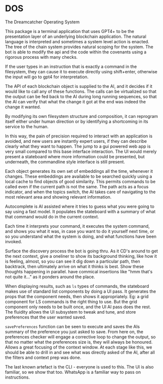 # DOS

The Dreamcatcher Operating System

This package is a terminal application that uses GPT4+ to be the presentation layer of an underlying blockchain application.  The natural language is interpreted and sometimes a system level action is enacted.  The tree of the chain system provides natural scoping for the system.  The bot is able to modify the api and the code within the covenants using a rigorous process with many checks.

If the user types in an instruction that is exactly a command in the filesystem, they can cause it to execute directly using shift+enter, otherwise the input will go to gpt4 for interpretation.

The API of each blockchain object is supplied to the AI, and it decides if it would like to call any of these functions.  The calls can be virtualized so that the output can be fed back to the AI during long running sequences, so that the AI can verify that what the change it got at the end was indeed the change it wanted.

By modifying its own filesystem structure and composition, it can reprogram itself either under human direction or by identifying a shortcoming in its service to the human.

In this way, the pain of precision required to interact with an application is avoided, and new users are instantly expert users, if they can describe clearly what they want to happen.  The jump to a gui powered web app is very small compared to this base interface interaction.  The UI would merely present a stateboard where more information could be presented, but underneath, the commandline style interface is still present.

Each object generates its own set of embeddings all the time, whenever it changes.  These embeddings are available to be searched quickly using a local cache to find objects of good similarity.  This permits commands to be called even if the current path is not the same.  The path acts as a focus indicator, and when the topics switch, the AI takes care of navigating to the most relevant area and showing relevant information.

Autocomplete is AI assisted where it tries to guess what you were going to say using a fast model.  It populates the stateboard with a summary of what that command would do in the current context.

Each time it interprets your command, it executes the system command, and shows you what it was, in case you want to do it yourself next time, or so you understand what the system is doing, and what functions have been invoked.

Surface the discovery process the bot is going thru.  As it CD's around to get the next context, give a oneliner to show its background thinking, like how it is feeling, almost, so you can see it dig down a particular path, then backtrack, then ultimately arrive on what it thinks is best.  Show these thoughts happening in parallel.  have commical insertions like "hmm that's not quite it..." as it ponders around the place.

When displaying results, such as `ls` types of commands, the stateboard makes use of standard list components by doing a UI pass.  It generates the props that the component needs, then shows it appropriately.  Eg: a grid component for LS commands is the right thing to use.  But the grid component only needs to be built once, and the UI AI pass does the rest.  The fluidity allows the UI subsystem to tweak and tune, and store preferences that the user wanted saved.

`savePreferences` function can be seen to execute and saves the AIs summary of the preference you just asked to save.  From here on, the preferences checker will engage a corrective loop to change the output, so that no matter what the preferences size is, they will always be honoured.  Allows a great focusing of the context window.  At each stage like this, we should be able to drill in and see what was directly asked of the AI, after all the filters and context prep was done.

The last known artefact is the CLI - everyone is used to this.  The UI is also familiar, so we show that too.  WhatsApp is a familiar way to pass on instructions.
